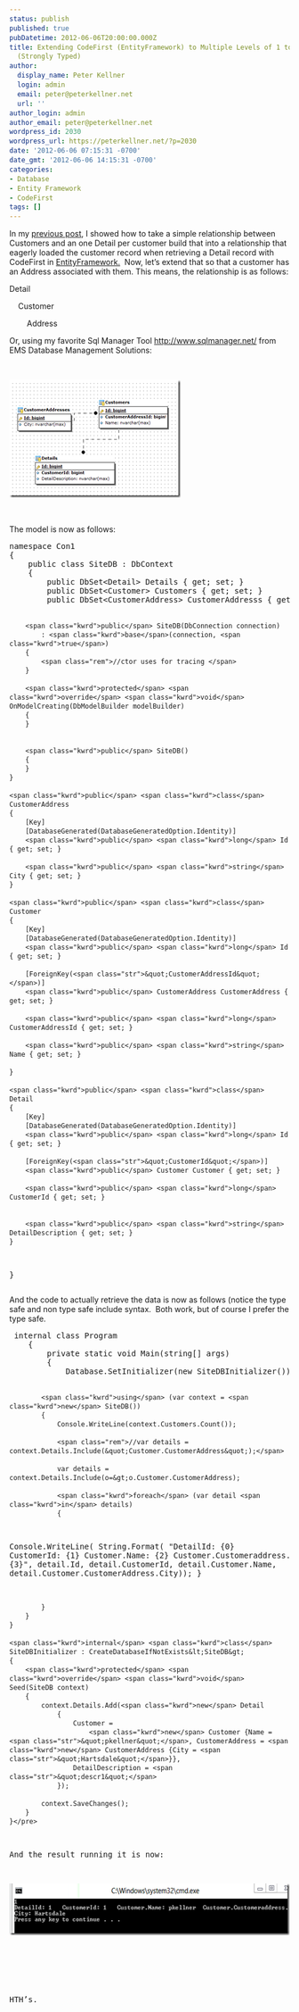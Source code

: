 ```yaml
---
status: publish
published: true
pubDatetime: 2012-06-06T20:00:00.000Z
title: Extending CodeFirst (EntityFramework) to Multiple Levels of 1 to 1 Relationships
  (Strongly Typed)
author:
  display_name: Peter Kellner
  login: admin
  email: peter@peterkellner.net
  url: ''
author_login: admin
author_email: peter@peterkellner.net
wordpress_id: 2030
wordpress_url: https://peterkellner.net/?p=2030
date: '2012-06-06 07:15:31 -0700'
date_gmt: '2012-06-06 14:15:31 -0700'
categories:
- Database
- Entity Framework
- CodeFirst
tags: []
---
```

<p>In my <a href="/2012/06/06/working-with-nested-class-in-simple-1-to-1-relationship-with-entityframework-4-codefirst/">previous post</a>, I showed how to take a simple relationship between Customers and an one Detail per customer build that into a relationship that eagerly loaded the customer record when retrieving a Detail record with CodeFirst in <a href="http://msdn.microsoft.com/en-us/library/aa697427(v=vs.80).aspx">EntityFramework.</a>&#160; Now, let’s extend that so that a customer has an Address associated with them. This means, the relationship is as follows:</p>
<p>Detail</p>
<p>&#160;&#160;&#160; Customer</p>
<p>&#160;&#160;&#160;&#160;&#160;&#160;&#160; Address</p>
<p>Or, using my favorite Sql Manager Tool <a href="http://www.sqlmanager.net/">http://www.sqlmanager.net/</a> from EMS Database Management Solutions:</p>
<p>&#160;</p>
<p><a href="/wp/wp-content/uploads/2012/06/image1.png"><img title="image" style="border-top: 0px; border-right: 0px; background-image: none; border-bottom: 0px; padding-top: 0px; padding-left: 0px; border-left: 0px; display: inline; padding-right: 0px" border="0" alt="image" src="/wp/wp-content/uploads/2012/06/image_thumb1.png" width="308" height="211" /></a></p>
<p>&#160;</p>
<p>The model is now as follows:</p>
<pre class="csharpcode"><span class="kwrd">namespace</span> Con1
{
    <span class="kwrd">public</span> <span class="kwrd">class</span> SiteDB : DbContext
    {
        <span class="kwrd">public</span> DbSet&lt;Detail&gt; Details { get; set; }
        <span class="kwrd">public</span> DbSet&lt;Customer&gt; Customers { get; set; }
        <span class="kwrd">public</span> DbSet&lt;CustomerAddress&gt; CustomerAddresss { get; set; }

        <span class="kwrd">public</span> SiteDB(DbConnection connection)
            : <span class="kwrd">base</span>(connection, <span class="kwrd">true</span>)
        {
            <span class="rem">//ctor uses for tracing </span>
        }

        <span class="kwrd">protected</span> <span class="kwrd">override</span> <span class="kwrd">void</span> OnModelCreating(DbModelBuilder modelBuilder)
        {
        }


        <span class="kwrd">public</span> SiteDB()
        {
        }
    }

    <span class="kwrd">public</span> <span class="kwrd">class</span> CustomerAddress
    {
        [Key]
        [DatabaseGenerated(DatabaseGeneratedOption.Identity)]
        <span class="kwrd">public</span> <span class="kwrd">long</span> Id { get; set; }

        <span class="kwrd">public</span> <span class="kwrd">string</span> City { get; set; }
    }

    <span class="kwrd">public</span> <span class="kwrd">class</span> Customer
    {
        [Key]
        [DatabaseGenerated(DatabaseGeneratedOption.Identity)]
        <span class="kwrd">public</span> <span class="kwrd">long</span> Id { get; set; }

        [ForeignKey(<span class="str">&quot;CustomerAddressId&quot;</span>)]
        <span class="kwrd">public</span> CustomerAddress CustomerAddress { get; set; }

        <span class="kwrd">public</span> <span class="kwrd">long</span> CustomerAddressId { get; set; }

        <span class="kwrd">public</span> <span class="kwrd">string</span> Name { get; set; }

    }

    <span class="kwrd">public</span> <span class="kwrd">class</span> Detail
    {
        [Key]
        [DatabaseGenerated(DatabaseGeneratedOption.Identity)]
        <span class="kwrd">public</span> <span class="kwrd">long</span> Id { get; set; }

        [ForeignKey(<span class="str">&quot;CustomerId&quot;</span>)]
        <span class="kwrd">public</span> Customer Customer { get; set; }

        <span class="kwrd">public</span> <span class="kwrd">long</span> CustomerId { get; set; }


        <span class="kwrd">public</span> <span class="kwrd">string</span> DetailDescription { get; set; }
    }
}</pre>
<style type="text/css">
.csharpcode, .csharpcode pre<br />
{<br />
	font-size: small;<br />
	color: black;<br />
	font-family: consolas, "Courier New", courier, monospace;<br />
	background-color: #ffffff;<br />
	/*white-space: pre;*/<br />
}<br />
.csharpcode pre { margin: 0em; }<br />
.csharpcode .rem { color: #008000; }<br />
.csharpcode .kwrd { color: #0000ff; }<br />
.csharpcode .str { color: #006080; }<br />
.csharpcode .op { color: #0000c0; }<br />
.csharpcode .preproc { color: #cc6633; }<br />
.csharpcode .asp { background-color: #ffff00; }<br />
.csharpcode .html { color: #800000; }<br />
.csharpcode .attr { color: #ff0000; }<br />
.csharpcode .alt<br />
{<br />
	background-color: #f4f4f4;<br />
	width: 100%;<br />
	margin: 0em;<br />
}<br />
.csharpcode .lnum { color: #606060; }</style>
<p>And the code to actually retrieve the data is now as follows (notice the type safe and non type safe include syntax.&#160; Both work, but of course I prefer the type safe.</p>
<pre class="csharpcode"> <span class="kwrd">internal</span> <span class="kwrd">class</span> Program
    {
        <span class="kwrd">private</span> <span class="kwrd">static</span> <span class="kwrd">void</span> Main(<span class="kwrd">string</span>[] args)
        {
            Database.SetInitializer(<span class="kwrd">new</span> SiteDBInitializer());

            <span class="kwrd">using</span> (var context = <span class="kwrd">new</span> SiteDB())
            {
                Console.WriteLine(context.Customers.Count());

                <span class="rem">//var details = context.Details.Include(&quot;Customer.CustomerAddress&quot;);</span>

                var details = context.Details.Include(o=&gt;o.Customer.CustomerAddress);

                <span class="kwrd">foreach</span> (var detail <span class="kwrd">in</span> details)
                {
Console.WriteLine(
    String.Format(
        <span class="str">&quot;DetailId: {0}   CustomerId: {1}   Customer.Name: {2}  Customer.Customeraddress.City: {3}&quot;</span>,
        detail.Id, detail.CustomerId, detail.Customer.Name, detail.Customer.CustomerAddress.City));
                }


            }
        }
    }

    <span class="kwrd">internal</span> <span class="kwrd">class</span> SiteDBInitializer : CreateDatabaseIfNotExists&lt;SiteDB&gt;
    {
        <span class="kwrd">protected</span> <span class="kwrd">override</span> <span class="kwrd">void</span> Seed(SiteDB context)
        {
            context.Details.Add(<span class="kwrd">new</span> Detail
                {
                    Customer =
                        <span class="kwrd">new</span> Customer {Name = <span class="str">&quot;pkellner&quot;</span>, CustomerAddress = <span class="kwrd">new</span> CustomerAddress {City = <span class="str">&quot;Hartsdale&quot;</span>}},
                    DetailDescription = <span class="str">&quot;descr1&quot;</span>
                });

            context.SaveChanges();
        }
    }</pre>
<p>And the result running it is now:</p>
<p><a href="/wp/wp-content/uploads/2012/06/image2.png"><img title="image" style="border-top: 0px; border-right: 0px; background-image: none; border-bottom: 0px; padding-top: 0px; padding-left: 0px; border-left: 0px; display: inline; padding-right: 0px" border="0" alt="image" src="/wp/wp-content/uploads/2012/06/image_thumb2.png" width="512" height="93" /></a></p>
<p>
<style type="text/css">
.csharpcode, .csharpcode pre<br />
{<br />
	font-size: small;<br />
	color: black;<br />
	font-family: consolas, "Courier New", courier, monospace;<br />
	background-color: #ffffff;<br />
	/*white-space: pre;*/<br />
}<br />
.csharpcode pre { margin: 0em; }<br />
.csharpcode .rem { color: #008000; }<br />
.csharpcode .kwrd { color: #0000ff; }<br />
.csharpcode .str { color: #006080; }<br />
.csharpcode .op { color: #0000c0; }<br />
.csharpcode .preproc { color: #cc6633; }<br />
.csharpcode .asp { background-color: #ffff00; }<br />
.csharpcode .html { color: #800000; }<br />
.csharpcode .attr { color: #ff0000; }<br />
.csharpcode .alt<br />
{<br />
	background-color: #f4f4f4;<br />
	width: 100%;<br />
	margin: 0em;<br />
}<br />
.csharpcode .lnum { color: #606060; }</style></p>
<p>HTH’s.</p>

